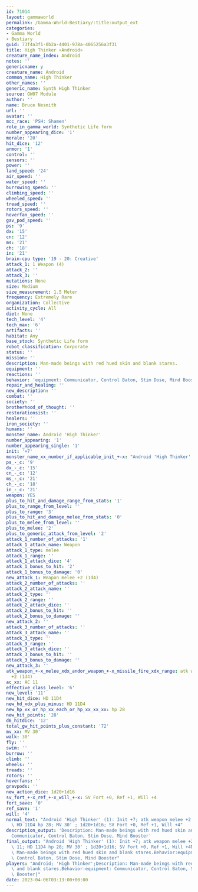 ```yaml
---
id: 71014
layout: gammaworld
permalink: /Gamma-World-Bestiary/:title:output_ext
categories:
- Gamma World
- Bestiary
guid: 73f4a3f1-0b2a-4401-978a-4065256a3f31
title: High Thinker «Android»
creature_name_index: Android
notes: ''
genericname: y
creature_name: Android
common_name: High Thinker
other_names: ''
generic_name: Synth High Thinker
source: GW07 Module
author: ''
name: Bruce Nesmith
url: ''
avatar: ''
mcc_race: 'PSH: Shamen'
role_in_gamma_world: Synthetic Life form
number_appearing_dice: '1'
morale: '20'
hit_dice: '12'
armor: '1'
control: ''
sensors: ''
power: ''
land_speed: '24'
air_speed: ''
water_speed: ''
burrowing_speed: ''
climbing_speed: ''
wheeled_speed: ''
tread_speed: ''
rotors_speed: ''
hoverfan_speed: ''
gav_pod_speed: ''
ps: '9'
dx: '15'
cn: '12'
ms: '21'
ch: '18'
in: '21'
brain-cpu type: '19 - 20: Creative'
attack_1: 1 Weapon (4)
attack_2: ''
attack_3: ''
mutations: None
size: Medium
size_measurement: 1.5 Meter
frequency: Extremely Rare
organization: Collective
activity_cycle: All
diet: None
tech_level: '4'
tech_max: '6'
artifacts: ''
habitat: Any
base_stock: Synthetic Life form
robot_classification: Corporate
status: ''
mission: ''
description: Man-made beings with red hued skin and blank stares.
equipment: ''
reactions: ''
behavior: 'equipment: Communicator, Control Baton, Stim Dose, Mind Booster'
repair_and_healing: ''
new_description: ''
combat: ''
society: ''
brotherhood_of_thought: ''
restorationsist: ''
healers: ''
iron_society: ''
humans: ''
monster_name: Android 'High Thinker'
number_appearing: '1'
number_appearing_single: '1'
init: '+7'
monster_name_xx_number_if_applicable_init_+-x: "Android 'High Thinker' (1): Init +7"
ps_-_c: '9'
dx_-_c: '15'
cn_-_c: '12'
ms_-_c: '21'
ch_-_c: '18'
in_-_c: '21'
weapon: YES
plus_to_hit_and_damage_range_from_stats: '1'
plus_to_range_from_level: ''
plus_to_range: '3'
plus_to_hit_and_damage_melee_from_stats: '0'
plus_to_melee_from_level: ''
plus_to_melee: '2'
plus_to_generic_attack_from_level: '2'
attack_1_number_of_attacks: '1'
attack_1_attack_name: Weapon
attack_1_type: melee
attack_1_range: ''
attack_1_attack_dice: '4'
attack_1_bonus_to_hit: '2'
attack_1_bonus_to_damage: '0'
new_attack_1: Weapon melee +2 (1d4)
attack_2_number_of_attacks: ''
attack_2_attack_name: ''
attack_2_type: ''
attack_2_range: ''
attack_2_attack_dice: ''
attack_2_bonus_to_hit: ''
attack_2_bonus_to_damage: ''
new_attack_2: ''
attack_3_number_of_attacks: ''
attack_3_attack_name: ''
attack_3_type: ''
attack_3_range: ''
attack_3_attack_dice: ''
attack_3_bonus_to_hit: ''
attack_3_bonus_to_damage: ''
new_attack_3: ''
atk_weapon_+-x_melee_xdx_andor_weapon_+-x_missile_fire_xdx_range: atk weapon melee
  +2 (1d4)
ac_xx: AC 11
effective_class_level: '6'
new_level: '11'
new_hit_dice: HD 11D4
new_hd_xdx_plus_minus: HD 11D4
new_hp_xx_or_hp_xx_each_or_hp_xx_xx_xx: hp 28
new_hit_points: '28'
d6_hitdice: '12'
total_gw_hit_points_plus_constant: '72'
mv_xx: MV 30'
walk: 30'
fly: ''
swim: ''
burrow: ''
climb: ''
wheels: ''
treads: ''
rotors: ''
hoverfans: ''
gravpods: ''
new_action_dice: 1d20+1d16
sv_fort_+-x_ref_+-x_will_+-x: SV Fort +0, Ref +1, Will +4
fort_save: '0'
ref_save: '1'
will: '4'
normal_text: "Android 'High Thinker' (1): Init +7; atk weapon melee +2 (1d4); AC 11;\
  \ HD 11D4 hp 28; MV 30' ; 1d20+1d16; SV Fort +0, Ref +1, Will +4"
description_output: 'Description: Man-made beings with red hued skin and blank stares.Behavior:equipment:
  Communicator, Control Baton, Stim Dose, Mind Booster'
final_output: "Android 'High Thinker' (1): Init +7; atk weapon melee +2 (1d4); AC\
  \ 11; HD 11D4 hp 28; MV 30' ; 1d20+1d16; SV Fort +0, Ref +1, Will +4NoneDescription:\
  \ Man-made beings with red hued skin and blank stares.Behavior:equipment: Communicator,\
  \ Control Baton, Stim Dose, Mind Booster"
players: "Android; 'High Thinker';Description: Man-made beings with red hued skin\
  \ and blank stares.Behavior:equipment: Communicator, Control Baton, Stim Dose, Mind\
  \ Booster|"
date: 2023-04-06T03:13:00+00:00
---
```

</br>